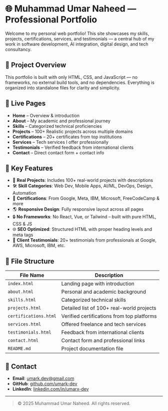 # 🌐 Muhammad Umar Naheed — Professional Portfolio

Welcome to my personal web portfolio! This site showcases my skills, projects, certifications, services, and testimonials — a central hub of my work in software development, AI integration, digital design, and tech consultancy.

## 📁 Project Overview

This portfolio is built with only HTML, CSS, and JavaScript — no frameworks, no external build tools, and no dependencies. Everything is organized into standalone files for clarity and simplicity.

## 📄 Live Pages

- **Home** – Overview & introduction  
- **About** – My academic and professional journey  
- **Skills** – Categorized technical proficiencies  
- **Projects** – 100+ Realistic projects across multiple domains  
- **Certifications** – 20+ certificates from top institutions  
- **Services** – Tech services I offer professionally  
- **Testimonials** – Verified feedback from international clients  
- **Contact** – Direct contact form + contact info

## 🎯 Key Features

- 💼 **Real Projects**: Includes 100+ real-world projects with descriptions  
- 🛠️ **Skill Categories**: Web Dev, Mobile Apps, AI/ML, DevOps, Design, Automation  
- 📃 **Certifications**: From Google, Meta, IBM, Microsoft, FreeCodeCamp & more  
- 🌎 **Responsive Design**: Fully responsive layout across all pages  
- 🔒 **No Frameworks**: No React, Vue, or Tailwind – built with pure HTML, CSS & JS  
- 🌐 **SEO Optimized**: Structured HTML with proper heading levels and meta tags  
- 🤝 **Client Testimonials**: 20+ testimonials from professionals at Google, AWS, Microsoft, IBM, etc.

## 📂 File Structure

| File Name             | Description                               |
|----------------------|-------------------------------------------|
| `index.html`         | Landing page with introduction            |
| `about.html`         | Personal and academic background          |
| `skills.html`        | Categorized technical skills              |
| `projects.html`      | Detailed list of 100+ real-world projects |
| `certifications.html`| Verified certifications from top platforms|
| `services.html`      | Offered freelance and tech services       |
| `testimonials.html`  | Feedback from international clients       |
| `contact.html`       | Contact form and professional links       |
| `README.md`          | Project documentation file                |


## 📧 Contact

- **Email**: umark.dev@gmail.com  
- **GitHub**: [github.com/umark-dev](https://github.com/umark-dev)  
- **LinkedIn**: [linkedin.com/in/umarx-dev](linkedin.com/in/umarx-dev)

---

> © 2025 Muhammad Umar Naheed. All rights reserved.

